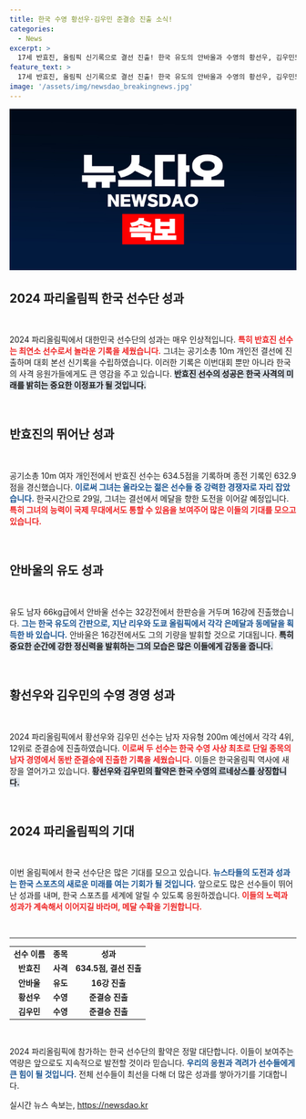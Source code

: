```yaml
---
title: 한국 수영 황선우·김우민 준결승 진출 소식!
categories:
  - News
excerpt: >
  17세 반효진, 올림픽 신기록으로 결선 진출! 한국 유도의 안바울과 수영의 황선우, 김우민도 각각 16강 및 준결승 도전! 이들의 짜릿한 역전극을 놓치지 마세요!
feature_text: >
  17세 반효진, 올림픽 신기록으로 결선 진출! 한국 유도의 안바울과 수영의 황선우, 김우민도 각각 16강 및 준결승 도전! 이들의 짜릿한 역전극을 놓치지 마세요!
image: '/assets/img/newsdao_breakingnews.jpg'
---
```


<p><img src="/assets/img/newsdao_breakingnews.jpg" alt="ontimetimes 속보" /></p>

<h2 data-ke-size="size26">2024 파리올림픽 한국 선수단 성과</h2>

<p data-ke-size="size16">&nbsp;</p>

<p>2024 파리올림픽에서 대한민국 선수단의 성과는 매우 인상적입니다. <b><span style="color: #ee2323;">특히 반효진 선수는 최연소 선수로서 놀라운 기록을 세웠습니다.</span></b> 그녀는 공기소총 10m 개인전 결선에 진출하며 대회 본선 신기록을 수립하였습니다. 이러한 기록은 이번대회 뿐만 아니라 한국의 사격 응원가들에게도 큰 영감을 주고 있습니다. <b><span style="background-color: #21538527;">반효진 선수의 성공은 한국 사격의 미래를 밝히는 중요한 이정표가 될 것입니다.</span></b> </p>

<p data-ke-size="size16">&nbsp;</p>

<h2 data-ke-size="size26">반효진의 뛰어난 성과</h2>

<p data-ke-size="size16">&nbsp;</p>

<p>공기소총 10m 여자 개인전에서 반효진 선수는 634.5점을 기록하며 종전 기록인 632.9점을 경신했습니다. <b><span style="color: #1a5490;">이로써 그녀는 올라오는 젊은 선수들 중 강력한 경쟁자로 자리 잡았습니다.</span></b> 한국시간으로 29일, 그녀는 결선에서 메달을 향한 도전을 이어갈 예정입니다. <b><span style="color: #ee2323;">특히 그녀의 능력이 국제 무대에서도 통할 수 있음을 보여주어 많은 이들의 기대를 모으고 있습니다.</span></b> </p>

<p data-ke-size="size16">&nbsp;</p>

<h2 data-ke-size="size26">안바울의 유도 성과</h2>

<p data-ke-size="size16">&nbsp;</p>

<p>유도 남자 66kg급에서 안바울 선수는 32강전에서 한판승을 거두며 16강에 진출했습니다. <b><span style="color: #1a5490;">그는 한국 유도의 간판으로, 지난 리우와 도쿄 올림픽에서 각각 은메달과 동메달을 획득한 바 있습니다.</span></b> 안바울은 16강전에서도 그의 기량을 발휘할 것으로 기대됩니다. <b><span style="background-color: #21538527;">특히 중요한 순간에 강한 정신력을 발휘하는 그의 모습은 많은 이들에게 감동을 줍니다.</span></b> </p>

<p data-ke-size="size16">&nbsp;</p>

<h2 data-ke-size="size26">황선우와 김우민의 수영 경영 성과</h2>

<p data-ke-size="size16">&nbsp;</p>

<p>2024 파리올림픽에서 황선우와 김우민 선수는 남자 자유형 200m 예선에서 각각 4위, 12위로 준결승에 진출하였습니다. <b><span style="color: #ee2323;">이로써 두 선수는 한국 수영 사상 최초로 단일 종목의 남자 경영에서 동반 준결승에 진출한 기록을 세웠습니다.</span></b> 이들은 한국올림픽 역사에 새 장을 열어가고 있습니다. <b><span style="background-color: #21538527;">황선우와 김우민의 활약은 한국 수영의 르네상스를 상징합니다.</span></b> </p>

<p data-ke-size="size16">&nbsp;</p>

<h2 data-ke-size="size26">2024 파리올림픽의 기대</h2>

<p data-ke-size="size16">&nbsp;</p>

<p>이번 올림픽에서 한국 선수단은 많은 기대를 모으고 있습니다. <b><span style="color: #1a5490;">뉴스타들의 도전과 성과는 한국 스포츠의 새로운 미래를 여는 기회가 될 것입니다.</span></b> 앞으로도 많은 선수들이 뛰어난 성과를 내며, 한국 스포츠를 세계에 알릴 수 있도록 응원하겠습니다. <b><span style="color: #ee2323;">이들의 노력과 성과가 계속해서 이어지길 바라며, 메달 수확을 기원합니다.</span></b></p>

<p data-ke-size="size16">&nbsp;</p>

<hr>

<table style="width: 100%; border-collapse: collapse;">
<tr>
<td style="text-align: center; height: 17px;"><b>선수 이름</b></td>
<td style="text-align: center; height: 17px;"><b>종목</b></td>
<td style="text-align: center; height: 17px;"><b>성과</b></td>
</tr>
<tr>
<td style="text-align: center; height: 17px;"><b>반효진</b></td>
<td style="text-align: center; height: 17px;"><b>사격</b></td>
<td style="text-align: center; height: 17px;"><b>634.5점, 결선 진출</b></td>
</tr>
<tr>
<td style="text-align: center; height: 17px;"><b>안바울</b></td>
<td style="text-align: center; height: 17px;"><b>유도</b></td>
<td style="text-align: center; height: 17px;"><b>16강 진출</b></td>
</tr>
<tr>
<td style="text-align: center; height: 17px;"><b>황선우</b></td>
<td style="text-align: center; height: 17px;"><b>수영</b></td>
<td style="text-align: center; height: 17px;"><b>준결승 진출</b></td>
</tr>
<tr>
<td style="text-align: center; height: 17px;"><b>김우민</b></td>
<td style="text-align: center; height: 17px;"><b>수영</b></td>
<td style="text-align: center; height: 17px;"><b>준결승 진출</b></td>
</tr>
</table>

<p data-ke-size="size16">&nbsp;</p>

<p>2024 파리올림픽에 참가하는 한국 선수단의 활약은 정말 대단합니다. 이들이 보여주는 역량은 앞으로도 지속적으로 발전할 것이라 믿습니다. <b><span style="color: #1a5490;">우리의 응원과 격려가 선수들에게 큰 힘이 될 것입니다.</span></b> 전체 선수들이 최선을 다해 더 많은 성과를 쌓아가기를 기대합니다. </p>
실시간 뉴스 속보는, <a href="https://newsdao.kr" rel="dofollow">https://newsdao.kr</a>


